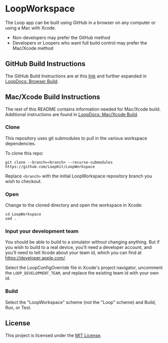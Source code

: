 # LoopWorkspace

The Loop app can be built using GitHub in a browser on any computer or using a Mac with Xcode.

* Non-developers may prefer the GitHub method
* Developers or Loopers who want full build control may prefer the Mac/Xcode method

## GitHub Build Instructions

The GitHub Build Instructions are at this [link](fastlane/testflight.md) and further expanded in [LoopDocs: Browser Build](https://loopkit.github.io/loopdocs/gh-actions/gh-overview/).

## Mac/Xcode Build Instructions

The rest of this README contains information needed for Mac/Xcode build. Additional instructions are found in [LoopDocs: Mac/Xcode Build](https://loopkit.github.io/loopdocs/build/overview/).

### Clone

This repository uses git submodules to pull in the various workspace dependencies.

To clone this repo:

```
git clone --branch=<branch> --recurse-submodules https://github.com/LoopKit/LoopWorkspace
```

Replace `<branch>` with the initial LoopWorkspace repository branch you wish to checkout.

### Open

Change to the cloned directory and open the workspace in Xcode:

```
cd LoopWorkspace
xed .
```

### Input your development team

You should be able to build to a simulator without changing anything. But if you wish to build to a real device, you'll need a developer account, and you'll need to tell Xcode about your team id, which you can find at https://developer.apple.com/.

Select the LoopConfigOverride file in Xcode's project navigator, uncomment the `LOOP_DEVELOPMENT_TEAM`, and replace the existing team id with your own id.

### Build

Select the "LoopWorkspace" scheme (not the "Loop" scheme) and Build, Run, or Test.

## License

This project is licensed under the [MIT License](LICENSE).

